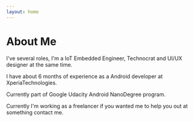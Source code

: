 ```yaml
---
layout: home
---
```

# About Me


I've several roles, I'm a IoT Embedded Engineer, Technocrat and UI/UX designer at the same time. 

I have about 6 months  of experience as a Android developer at XperiaTechnologies.

Currently part of Google Udacity Android NanoDegree program.

Currently I'm working as a freelancer if you wanted me to help you out at something contact me.
